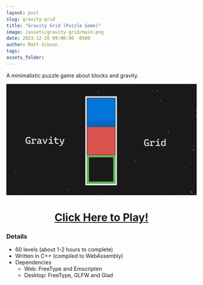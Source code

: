 ```yaml
---
layout: post
slug: gravity-grid
title: "Gravity Grid (Puzzle Game)"
image: /assets/gravity-grid/main.png
date: 2023-12-20 09:00:00 -0500
author: Matt Gibson
tags: 
assets_folder: 
---
```


A minimalistic puzzle game about blocks and gravity.

<!--more-->

<a href="/gravitygrid.html" target="_blank"><img src="/assets/gravity-grid/main.png"></img></a>

<h1 style="text-align: center;"><a href="/gravitygrid.html" target="_blank">Click Here to Play!</a></h1>

### Details
- 60 levels (about 1-2 hours to complete)
- Written in C++ (compiled to WebAssembly)
- Dependencies
	- Web: FreeType and Emscripten
	- Desktop: FreeType, GLFW and Glad
